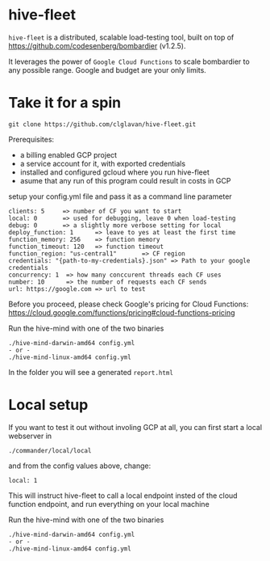 # hive-fleet

 `hive-fleet` is a distributed, scalable load-testing tool, built on top of https://github.com/codesenberg/bombardier (v1.2.5).

It leverages the power of `Google Cloud Functions` to scale bombardier to any possible range. Google and budget are your only limits.

# Take it for a spin

    git clone https://github.com/clglavan/hive-fleet.git

Prerequisites:
- a billing enabled GCP project
- a service account for it, with exported credentials
- installed and configured gcloud where you run hive-fleet
- asume that any run of this program could result in costs in GCP

setup your config.yml file and pass it as a command line parameter

    clients: 5     => number of CF you want to start
    local: 0       => used for debugging, leave 0 when load-testing
    debug: 0       => a slightly more verbose setting for local
    deploy_function: 1      => leave to yes at least the first time
    function_memory: 256    => function memory
    function_timeout: 120   => function timeout
    function_region: "us-central1"       => CF region
    credentials: "{path-to-my-credentials}.json" => Path to your google credentials
    concurrency: 1  => how many conccurent threads each CF uses 
    number: 10      => the number of requests each CF sends
    url: https://google.com => url to test

Before you proceed, please check Google's pricing for Cloud Functions: https://cloud.google.com/functions/pricing#cloud-functions-pricing

Run the hive-mind with one of the two binaries

    ./hive-mind-darwin-amd64 config.yml
    - or -
    ./hive-mind-linux-amd64 config.yml


In the folder you will see a generated `report.html`

# Local setup

If you want to test it out without involing GCP at all, you can first start a local webserver in 

    ./commander/local/local

and from the config values above, change:

    local: 1

This will instruct hive-fleet to call a local endpoint insted of the cloud function endpoint, and run everything on your local machine

Run the hive-mind with one of the two binaries

    ./hive-mind-darwin-amd64 config.yml
    - or -
    ./hive-mind-linux-amd64 config.yml
